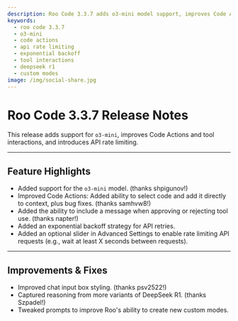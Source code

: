 ```yaml
---
description: Roo Code 3.3.7 adds o3-mini model support, improves Code Actions with direct context addition, introduces API rate limiting with exponential backoff, and enhances tool interactions.
keywords:
  - roo code 3.3.7
  - o3-mini
  - code actions
  - api rate limiting
  - exponential backoff
  - tool interactions
  - deepseek r1
  - custom modes
image: /img/social-share.jpg
---
```


# Roo Code 3.3.7 Release Notes

This release adds support for `o3-mini`, improves Code Actions and tool interactions, and introduces API rate limiting.

---

## Feature Highlights

*   Added support for the `o3-mini` model. (thanks shpigunov!)
*   Improved Code Actions: Added ability to select code and add it directly to context, plus bug fixes. (thanks samhvw8!)
*   Added the ability to include a message when approving or rejecting tool use. (thanks napter!)
*   Added an exponential backoff strategy for API retries.
*   Added an optional slider in Advanced Settings to enable rate limiting API requests (e.g., wait at least X seconds between requests).

---

## Improvements & Fixes

*   Improved chat input box styling. (thanks psv2522!)
*   Captured reasoning from more variants of DeepSeek R1. (thanks Szpadel!)
*   Tweaked prompts to improve Roo's ability to create new custom modes.